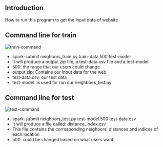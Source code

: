 ## Introduction
How to run this program to get the input data of website

## Command line for train
![train-command](https://github.com/ziyaocui/732-project/blob/d6fb29feeaba3ca2a277e087f20dfe881425a650/neighbors/img-folder/train-command.png)
- spark-submit neighbors_train.py train-data 500 test-model
- It will produce a output.zip file, a test-data.csv file and a test-model
- 500: the range that our users could change
- output.zip: Contains our input data for the web
- test-data.csv: our test data
- test-model: is used for run our neighboes_test.py

## Command line for test
![test-command](https://github.com/ziyaocui/732-project/blob/6aea74f68ef1c68c77c9c9516ab573b3fef83843/neighbors/img-folder/test-command.png)
- spark-submit neighbors_test.py test-model 500 test-data.csv
- It will produce a file called: distance_index.csv
- This file contains the corresponding neighbors' distances and indices of each location
- 500: could be changed based on what users want
